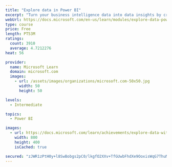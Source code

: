 ```yaml
---
title: "Explore data in Power BI"
excerpt: "Turn your business intelligence data into data insights by creating and configuring Power BI dashboards."
webUrl: https://docs.microsoft.com/en-us/learn/modules/explore-data-power-bi/
type: course
price: Free
length: PT53M
ratings:
  count: 3910
  average: 4.7212276
heat: 56

provider:
  name: Microsoft Learn
  domain: microsoft.com
  images:
    - url: /assets/images/organizations/microsoft.com-50x50.jpg
      width: 50
      height: 50

levels:
  - Intermediate

topics:
  - Power BI

images:
  - url: https://docs.microsoft.com/learn/achievements/explore-data-with-power-bi-desktop-social.png
    width: 800
    height: 400
    isCached: true

secured: "zJWR1zPtH0y+l8SwBobgs2pC0/lkgfO2XXv+TfGUwbFhdXe9OoxisWqG7ThuMBgfap0ktdCA71w8l3yLlmTtmygWi90rfMViTpc8uHdHL7rSECCtMZ2sEhewpvTWWvKGWMynoUJC3UKYEX6UMCir0w7DNIDqxH4hZre6mIn2qxjAhZ5OSOfsgqvx7KQlKh0t2pvQ6twi2KEGMhCwYyBYvPoskEp9mbP2QwuPt8obJTp2T3ZcJbxdyIS/oysU0CvVTAEFHOiLZAU9tsvU35C+b5IskYZKX4HUrE+NXiu4qe5k4+s3lL2rwPD2yJVOr23dRbxVXfdA6mON24FfcvTNlZ697iGvfx8rbWey3sPePzscS1Hf8ASb9pmVyH7S7pgIIgMzVS8ixLmk/jhl9HVDMTDV90qYs7X9BUQPYt/zxds=;4nf+5o8U1RYiZRXGjGyB2g=="
---
```


